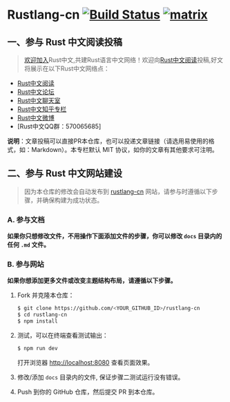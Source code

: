 # Rustlang-cn [![Build Status](https://dev.azure.com/rustlang-cn/rustlang-cn/_apis/build/status/rustlang-cn.rustlang-cn?branchName=master)](https://dev.azure.com/rustlang-cn/rustlang-cn/_build/latest?definitionId=1&branchName=master) [![matrix](https://about.riot.im/images/favicon-32.png)](https://riot.im/app/#/room/#rustlang-cn:matrix.org)

## 一、参与 Rust 中文阅读投稿

> [欢迎加入](https://github.com/rustlang-cn/Important/issues/1)Rust中文,共建Rust语言中文网络！欢迎向[Rust中文阅读](https://rustlang-cn.org/read/)投稿,好文将展示在以下Rust中文网络点：

- [Rust中文阅读](https://rustlang-cn.org/)
- [Rust中文论坛](http://47.104.146.58/)
- [Rust中文聊天室](https://riot.im/app/#/room/#rustlang-cn:matrix.org)
- [Rust中文知乎专栏](https://zhuanlan.zhihu.com/rustlang-cn)
- [Rust中文微博](https://weibo.com/kriry?is_all=1)
- [Rust中文QQ群：570065685]

**说明**：文章投稿可以直接PR本仓库，也可以投递文章链接（请选用易使用的格式，如：Markdown）。本专栏默认 MIT 协议，如你的文章有其他要求可注明。

## 二、参与 Rust 中文网站建设

> 因为本仓库的修改会自动发布到 [rustlang-cn](https://rustlang-cn.org/) 网站，请参与时遵循以下步骤，并确保构建为成功状态。

### A. 参与文档

**如果你只想修改文件，不用操作下面添加文件的步骤，你可以修改 `docs` 目录内的任何 `.md` 文件。**

### B. 参与网站

**如果你想添加更多文件或改变主题结构布局，请遵循以下步骤。**

1. Fork 并克隆本仓库：

    ```bash
    $ git clone https://github.com/<YOUR_GITHUB_ID>/rustlang-cn
    $ cd rustlang-cn
    $ npm install
    ```

2. 测试，可以在终端查看测试输出：

    ```bash
    $ npm run dev
    ```

    打开浏览器 <http://localhost:8080> 查看页面效果。

3. 修改/添加 `docs` 目录内的文件, 保证步骤二测试运行没有错误。

4. Push 到你的 GitHub 仓库，然后提交 PR 到本仓库。
